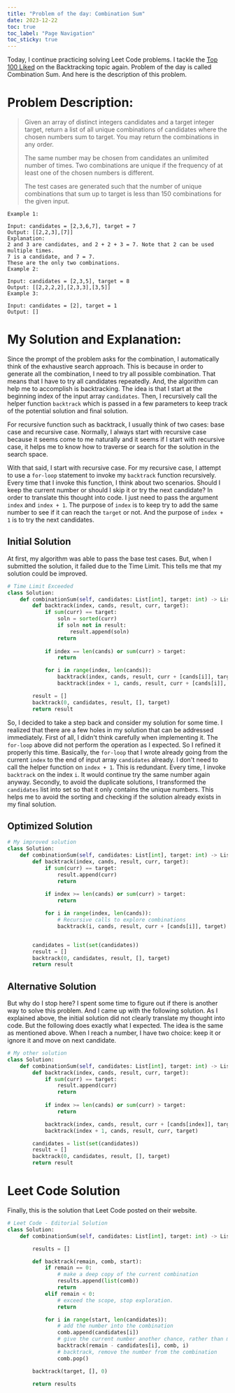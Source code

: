 ```yaml
---
title: "Problem of the day: Combination Sum"
date: 2023-12-22
toc: true
toc_label: "Page Navigation"
toc_sticky: true
---
```

Today, I continue practicing solving Leet Code problems. I tackle the [Top 100 Liked](https://leetcode.com/studyplan/top-100-liked/) on the Backtracking topic again. Problem of the day is called Combination Sum. And here is the description of this problem.

# Problem Description:
>Given an array of distinct integers candidates and a target integer target, return a list of all unique combinations of candidates where the chosen numbers sum to target. You may return the combinations in any order.
>
>The same number may be chosen from candidates an unlimited number of times. Two combinations are unique if the frequency of at least one of the chosen numbers is different.
>
>The test cases are generated such that the number of unique combinations that sum up to target is less than 150 combinations for the given input.
```
Example 1:

Input: candidates = [2,3,6,7], target = 7
Output: [[2,2,3],[7]]
Explanation:
2 and 3 are candidates, and 2 + 2 + 3 = 7. Note that 2 can be used multiple times.
7 is a candidate, and 7 = 7.
These are the only two combinations.
Example 2:

Input: candidates = [2,3,5], target = 8
Output: [[2,2,2,2],[2,3,3],[3,5]]
Example 3:

Input: candidates = [2], target = 1
Output: []
```

# My Solution and Explanation:
Since the prompt of the problem asks for the combination, I automatically think of the exhaustive search approach. This is because in order to generate all the combination, I need to try all possible combination. That means that I have to try all candidates repeatedly. And, the algorithm can help me to accomplish is backtracking. The idea is that I start at the beginning index of the input array `candidates`. Then, I recursively call the helper function `backtrack` which is passed in a few parameters to keep track of the potential solution and final solution.

For recursive function such as backtrack, I usually think of two cases: base case and recursive case. Normally, I always start with recursive case because it seems come to me naturally and it seems if I start with recursive case, it helps me to know how to traverse or search for the solution in the search space. 

With that said, I start with recursive case. For my recursive case, I attempt to use a `for-loop` statement to invoke my `backtrack` function recursively. Every time that I invoke this function, I think about two scenarios. Should I keep the current number or should I skip it or try the next candidate? In order to translate this thought into code. I just need to pass the argument `index` and `index + 1`. The purpose of `index` is to keep try to add the same number to see if it can reach the `target` or not. And the purpose of `index + 1` is to try the next candidates.

## Initial Solution
At first, my algorithm was able to pass the base test cases. But, when I submitted the solution, it failed due to the Time Limit. This tells me that my solution could be improved.

```python
# Time Limit Exceeded
class Solution:
    def combinationSum(self, candidates: List[int], target: int) -> List[List[int]]:
        def backtrack(index, cands, result, curr, target):
            if sum(curr) == target:
                soln = sorted(curr)
                if soln not in result:
                    result.append(soln)
                return
            
            if index == len(cands) or sum(curr) > target:
                return

            for i in range(index, len(cands)):
                backtrack(index, cands, result, curr + [cands[i]], target)
                backtrack(index + 1, cands, result, curr + [cands[i]], target)

        result = []
        backtrack(0, candidates, result, [], target)
        return result
```

So, I decided to take a step back and consider my solution for some time. I realized that there are a few holes in my solution that can be addressed immediately. First of all, I didn't think carefully when implementing it. The `for-loop` above did not perform the operation as I expected. So I refined it properly this time. Basically, the `for-loop` that I wrote already going from the current `index` to the end of input array `candidates` already. I don't need to call the helper function on `index + 1`. This is redundant. Every time, I invoke `backtrack` on the index `i`. It would continue try the same number again anyway. Secondly, to avoid the duplicate solutions, I transformed the `candidates` list into set so that it only contains the unique numbers. This helps me to avoid the sorting and checking if the solution already exists in my final solution.

## Optimized Solution
```python
# My improved solution
class Solution:
    def combinationSum(self, candidates: List[int], target: int) -> List[List[int]]:
        def backtrack(index, cands, result, curr, target):
            if sum(curr) == target:
                result.append(curr)
                return
            
            if index >= len(cands) or sum(curr) > target:
                return

            for i in range(index, len(cands)):
                # Recursive calls to explore combinations
                backtrack(i, cands, result, curr + [cands[i]], target)


        candidates = list(set(candidates))
        result = []
        backtrack(0, candidates, result, [], target)
        return result
```

## Alternative Solution
But why do I stop here? I spent some time to figure out if there is another way to solve this problem. And I came up with the following solution. As I explained above, the initial solution did not clearly translate my thought into code. But the following does exactly what I expected. The idea is the same as mentioned above. When I reach a number, I have two choice: keep it or ignore it and move on next candidate.

```python
# My other solution
class Solution:
    def combinationSum(self, candidates: List[int], target: int) -> List[List[int]]:
        def backtrack(index, cands, result, curr, target):
            if sum(curr) == target:
                result.append(curr)
                return
            
            if index >= len(cands) or sum(curr) > target:
                return

            backtrack(index, cands, result, curr + [cands[index]], target)
            backtrack(index + 1, cands, result, curr, target)

        candidates = list(set(candidates))
        result = []
        backtrack(0, candidates, result, [], target)
        return result
```

# Leet Code Solution
Finally, this is the solution that Leet Code posted on their website.


```python
# Leet Code - Editorial Solution
class Solution:
    def combinationSum(self, candidates: List[int], target: int) -> List[List[int]]:

        results = []

        def backtrack(remain, comb, start):
            if remain == 0:
                # make a deep copy of the current combination
                results.append(list(comb))
                return
            elif remain < 0:
                # exceed the scope, stop exploration.
                return

            for i in range(start, len(candidates)):
                # add the number into the combination
                comb.append(candidates[i])
                # give the current number another chance, rather than moving on
                backtrack(remain - candidates[i], comb, i)
                # backtrack, remove the number from the combination
                comb.pop()

        backtrack(target, [], 0)

        return results
```